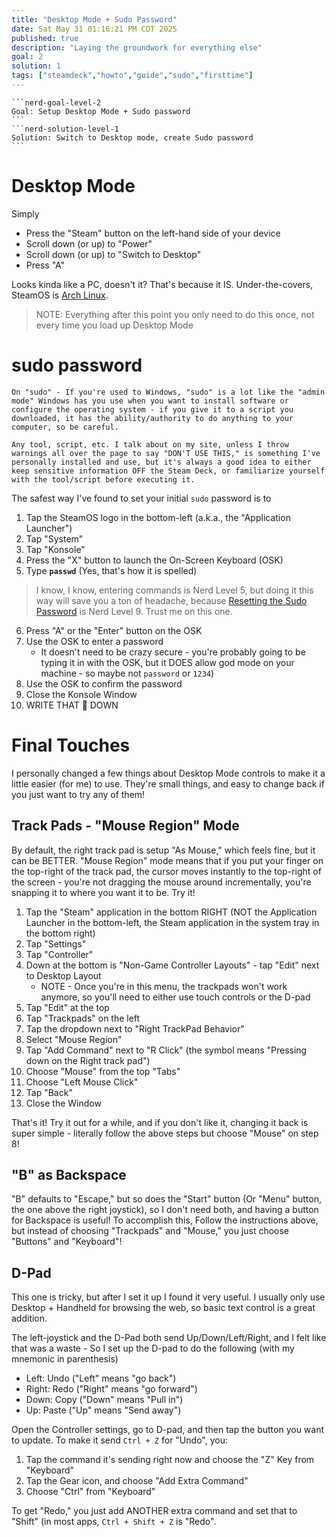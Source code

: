 ```yaml
---
title: "Desktop Mode + Sudo Password"
date: Sat May 31 01:16:21 PM CDT 2025
published: true
description: "Laying the groundwork for everything else"
goal: 2
solution: 1
tags: ["steamdeck","howto","guide","sudo","firsttime"]
---
```

````flare
```nerd-goal-level-2
Goal: Setup Desktop Mode + Sudo password
```
```nerd-solution-level-1
Solution: Switch to Desktop mode, create Sudo password
```
````

# Desktop Mode

Simply

- Press the "Steam" button on the left-hand side of your device
- Scroll down (or up) to "Power"
- Scroll down (or up) to "Switch to Desktop"
- Press "A"

Looks kinda like a PC, doesn't it? That's because it IS. Under-the-covers, SteamOS is [Arch Linux](https://archlinux.org/).

> NOTE: Everything after this point you only need to do this once, not every time you load up Desktop Mode

# sudo password

```nerd-level-0
On "sudo" - If you're used to Windows, "sudo" is a lot like the "admin mode" Windows has you use when you want to install software or configure the operating system - if you give it to a script you downloaded, it has the ability/authority to do anything to your computer, so be careful.

Any tool, script, etc. I talk about on my site, unless I throw warnings all over the page to say "DON'T USE THIS," is something I've personally installed and use, but it's always a good idea to either keep sensitive information OFF the Steam Deck, or familiarize yourself with the tool/script before executing it.
```

The safest way I've found to set your initial `sudo` password is to
1. Tap the SteamOS logo in the bottom-left (a.k.a., the "Application Launcher")
2. Tap "System"
3. Tap "Konsole"
4. Press the "X" button to launch the On-Screen Keyboard (OSK)
5. Type **`passwd`** (Yes, that's how it is spelled)
> I know, I know, entering commands is <span class="nerd-level-5">Nerd Level 5</span>, but doing it this way will save you a ton of headache, because [Resetting the Sudo Password](https://www.youtube.com/watch?v=jWFjZNxFHew) is <span class="nerd-level-9">Nerd Level 9</span>. Trust me on this one.
6. Press "A" or the "Enter" button on the OSK
7. Use the OSK to enter a password
    - It doesn't need to be crazy secure - you're probably going to be typing it in with the OSK, but it DOES allow god mode on your machine - so maybe not `password` or `1234`)
8. Use the OSK to confirm the password
9. Close the Konsole Window
10. WRITE THAT 💩 DOWN

# Final Touches

I personally changed a few things about Desktop Mode controls to make it a little easier (for me) to use. They're small things, and easy to change back if you just want to try any of them!

## Track Pads - "Mouse Region" Mode

By default, the right track pad is setup "As Mouse," which feels fine, but it can be BETTER. "Mouse Region" mode means that if you put your finger on the top-right of the track pad, the cursor moves instantly to the top-right of the screen - you're not dragging the mouse around incrementally, you're snapping it to where you want it to be. Try it!

1. Tap the "Steam" application in the bottom RIGHT (NOT the Application Launcher in the bottom-left, the Steam application in the system tray in the bottom right)
2. Tap "Settings"
3. Tap "Controller"
4. Down at the bottom is "Non-Game Controller Layouts" - tap "Edit" next to Desktop Layout
    - NOTE - Once you're in this menu, the trackpads won't work anymore, so you'll need to either use touch controls or the D-pad
5. Tap "Edit" at the top
6. Tap "Trackpads" on the left
7. Tap the dropdown next to "Right TrackPad Behavior"
8. Select "Mouse Region"
9. Tap "Add Command" next to "R Click" (the symbol means "Pressing down on the Right track pad")
10. Choose "Mouse" from the top "Tabs"
11. Choose "Left Mouse Click"
12. Tap "Back"
14. Close the Window

That's it! Try it out for a while, and if you don't like it, changing it back is super simple - literally follow the above steps but choose "Mouse" on step 8!

## "B" as Backspace

"B" defaults to "Escape," but so does the "Start" button (Or "Menu" button, the one above the right joystick), so I don't need both, and having a button for Backspace is useful! To accomplish this, Follow the instructions above, but instead of choosing "Trackpads" and "Mouse," you just choose "Buttons" and "Keyboard"!

## D-Pad

This one is tricky, but after I set it up I found it very useful. I usually only use Desktop + Handheld for browsing the web, so basic text control is a great addition.

The left-joystick and the D-Pad both send Up/Down/Left/Right, and I felt like that was a waste - So I set up the D-pad to do the following (with my mnemonic in parenthesis)

- Left: Undo ("Left" means "go back")
- Right: Redo ("Right" means "go forward")
- Down: Copy ("Down" means "Pull in")
- Up: Paste ("Up" means "Send away")

Open the Controller settings, go to D-pad, and then tap the button you want to update. To make it send `Ctrl + Z` for "Undo", you:

1. Tap the command it's sending right now and choose the "Z" Key from "Keyboard"
2. Tap the Gear icon, and choose "Add Extra Command"
3. Choose "Ctrl" from "Keyboard"

To get "Redo," you just add ANOTHER extra command and set that to "Shift" (in most apps, `Ctrl + Shift + Z` is "Redo".
